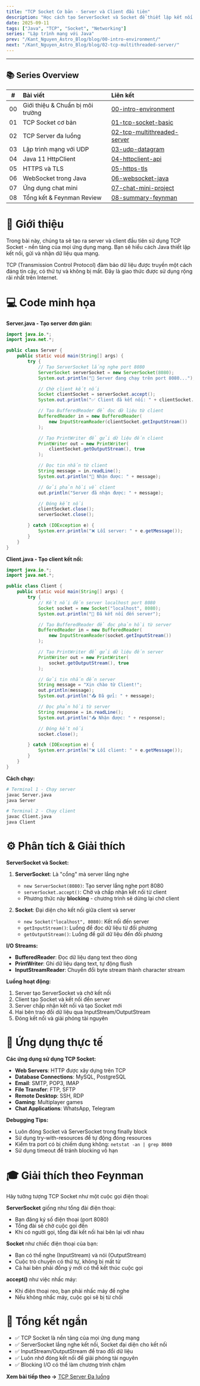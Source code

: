 ```yaml
---
title: "TCP Socket Cơ bản - Server và Client đầu tiên"
description: "Học cách tạo ServerSocket và Socket để thiết lập kết nối TCP, gửi nhận dữ liệu cơ bản"
date: 2025-09-11
tags: ["Java", "TCP", "Socket", "Networking"]
series: "Lập trình mạng với Java"
prev: "/Kant_Nguyen_Astro_Blog/blog/00-intro-environment/"
next: "/Kant_Nguyen_Astro_Blog/blog/02-tcp-multithreaded-server/"
---
```


---

## 📚 Series Overview

<div class="series-table">

|  #  | Bài viết                         | Liên kết                                                                                 |
| :-: | :------------------------------- | :--------------------------------------------------------------------------------------- |
| 00  | Giới thiệu & Chuẩn bị môi trường | [00-intro-environment](/Kant_Nguyen_Astro_Blog/blog/00-intro-environment/)               |
| 01  | TCP Socket cơ bản                | [01-tcp-socket-basic](/Kant_Nguyen_Astro_Blog/blog/01-tcp-socket-basic/)                 |
| 02  | TCP Server đa luồng              | [02-tcp-multithreaded-server](/Kant_Nguyen_Astro_Blog/blog/02-tcp-multithreaded-server/) |
| 03  | Lập trình mạng với UDP           | [03-udp-datagram](/Kant_Nguyen_Astro_Blog/blog/03-udp-datagram/)                         |
| 04  | Java 11 HttpClient               | [04-httpclient-api](/Kant_Nguyen_Astro_Blog/blog/04-httpclient-api/)                     |
| 05  | HTTPS và TLS                     | [05-https-tls](/Kant_Nguyen_Astro_Blog/blog/05-https-tls/)                               |
| 06  | WebSocket trong Java             | [06-websocket-java](/Kant_Nguyen_Astro_Blog/blog/06-websocket-java/)                     |
| 07  | Ứng dụng chat mini               | [07-chat-mini-project](/Kant_Nguyen_Astro_Blog/blog/07-chat-mini-project/)               |
| 08  | Tổng kết & Feynman Review        | [08-summary-feynman](/Kant_Nguyen_Astro_Blog/blog/08-summary-feynman/)                   |

</div>

# 🧠 Giới thiệu

Trong bài này, chúng ta sẽ tạo ra server và client đầu tiên sử dụng TCP Socket - nền tảng của mọi ứng dụng mạng. Bạn sẽ hiểu cách Java thiết lập kết nối, gửi và nhận dữ liệu qua mạng.

TCP (Transmission Control Protocol) đảm bảo dữ liệu được truyền một cách đáng tin cậy, có thứ tự và không bị mất. Đây là giao thức được sử dụng rộng rãi nhất trên Internet.

<!-- IMAGE_PLACEHOLDER -->

# 💻 Code minh họa

**Server.java - Tạo server đơn giản:**

```java
import java.io.*;
import java.net.*;

public class Server {
    public static void main(String[] args) {
        try {
            // Tạo ServerSocket lắng nghe port 8080
            ServerSocket serverSocket = new ServerSocket(8080);
            System.out.println("🚀 Server đang chạy trên port 8080...");

            // Chờ client kết nối
            Socket clientSocket = serverSocket.accept();
            System.out.println("✅ Client đã kết nối: " + clientSocket.getInetAddress());

            // Tạo BufferedReader để đọc dữ liệu từ client
            BufferedReader in = new BufferedReader(
                new InputStreamReader(clientSocket.getInputStream())
            );

            // Tạo PrintWriter để gửi dữ liệu đến client
            PrintWriter out = new PrintWriter(
                clientSocket.getOutputStream(), true
            );

            // Đọc tin nhắn từ client
            String message = in.readLine();
            System.out.println("📨 Nhận được: " + message);

            // Gửi phản hồi về client
            out.println("Server đã nhận được: " + message);

            // Đóng kết nối
            clientSocket.close();
            serverSocket.close();

        } catch (IOException e) {
            System.err.println("❌ Lỗi server: " + e.getMessage());
        }
    }
}
```

**Client.java - Tạo client kết nối:**

```java
import java.io.*;
import java.net.*;

public class Client {
    public static void main(String[] args) {
        try {
            // Kết nối đến server localhost port 8080
            Socket socket = new Socket("localhost", 8080);
            System.out.println("🔗 Đã kết nối đến server");

            // Tạo BufferedReader để đọc phản hồi từ server
            BufferedReader in = new BufferedReader(
                new InputStreamReader(socket.getInputStream())
            );

            // Tạo PrintWriter để gửi dữ liệu đến server
            PrintWriter out = new PrintWriter(
                socket.getOutputStream(), true
            );

            // Gửi tin nhắn đến server
            String message = "Xin chào từ Client!";
            out.println(message);
            System.out.println("📤 Đã gửi: " + message);

            // Đọc phản hồi từ server
            String response = in.readLine();
            System.out.println("📥 Nhận được: " + response);

            // Đóng kết nối
            socket.close();

        } catch (IOException e) {
            System.err.println("❌ Lỗi client: " + e.getMessage());
        }
    }
}
```

**Cách chạy:**

```bash
# Terminal 1 - Chạy server
javac Server.java
java Server

# Terminal 2 - Chạy client
javac Client.java
java Client
```

# ⚙️ Phân tích & Giải thích

**ServerSocket và Socket:**

1. **ServerSocket**: Là "cổng" mà server lắng nghe

   - `new ServerSocket(8080)`: Tạo server lắng nghe port 8080
   - `serverSocket.accept()`: Chờ và chấp nhận kết nối từ client
   - Phương thức này **blocking** - chương trình sẽ dừng lại chờ client

2. **Socket**: Đại diện cho kết nối giữa client và server
   - `new Socket("localhost", 8080)`: Kết nối đến server
   - `getInputStream()`: Luồng để đọc dữ liệu từ đối phương
   - `getOutputStream()`: Luồng để gửi dữ liệu đến đối phương

**I/O Streams:**

- **BufferedReader**: Đọc dữ liệu dạng text theo dòng
- **PrintWriter**: Ghi dữ liệu dạng text, tự động flush
- **InputStreamReader**: Chuyển đổi byte stream thành character stream

**Luồng hoạt động:**

1. Server tạo ServerSocket và chờ kết nối
2. Client tạo Socket và kết nối đến server
3. Server chấp nhận kết nối và tạo Socket mới
4. Hai bên trao đổi dữ liệu qua InputStream/OutputStream
5. Đóng kết nối và giải phóng tài nguyên

# 🧭 Ứng dụng thực tế

**Các ứng dụng sử dụng TCP Socket:**

- **Web Servers**: HTTP được xây dựng trên TCP
- **Database Connections**: MySQL, PostgreSQL
- **Email**: SMTP, POP3, IMAP
- **File Transfer**: FTP, SFTP
- **Remote Desktop**: SSH, RDP
- **Gaming**: Multiplayer games
- **Chat Applications**: WhatsApp, Telegram

**Debugging Tips:**

- Luôn đóng Socket và ServerSocket trong finally block
- Sử dụng try-with-resources để tự động đóng resources
- Kiểm tra port có bị chiếm dụng không: `netstat -an | grep 8080`
- Sử dụng timeout để tránh blocking vô hạn

# 🎓 Giải thích theo Feynman

Hãy tưởng tượng TCP Socket như một cuộc gọi điện thoại:

**ServerSocket** giống như tổng đài điện thoại:

- Bạn đăng ký số điện thoại (port 8080)
- Tổng đài sẽ chờ cuộc gọi đến
- Khi có người gọi, tổng đài kết nối hai bên lại với nhau

**Socket** như chiếc điện thoại của bạn:

- Bạn có thể nghe (InputStream) và nói (OutputStream)
- Cuộc trò chuyện có thứ tự, không bị mất từ
- Cả hai bên phải đồng ý mới có thể kết thúc cuộc gọi

**accept()** như việc nhấc máy:

- Khi điện thoại reo, bạn phải nhấc máy để nghe
- Nếu không nhấc máy, cuộc gọi sẽ bị từ chối

# 🧩 Tổng kết ngắn

- ✅ TCP Socket là nền tảng của mọi ứng dụng mạng
- ✅ ServerSocket lắng nghe kết nối, Socket đại diện cho kết nối
- ✅ InputStream/OutputStream để trao đổi dữ liệu
- ✅ Luôn nhớ đóng kết nối để giải phóng tài nguyên
- ✅ Blocking I/O có thể làm chương trình chậm

**Xem bài tiếp theo →** [TCP Server Đa luồng](/Kant_Nguyen_Astro_Blog/blog/02-tcp-multithreaded-server/)
